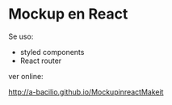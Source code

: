 # Mockup en React

Se uso:

- styled components
- React router


ver online: 

http://a-bacilio.github.io/MockupinreactMakeit

